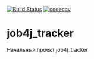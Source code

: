 [![Build Status](https://travis-ci.org/RuslanFajziev/job4j_tracker.svg?branch=master)](https://travis-ci.org/RuslanFajziev/job4j_tracker)
[![codecov](https://codecov.io/gh/RuslanFajziev/job4j_tracker/branch/master/graph/badge.svg?token=QUPA5MDM8Y)](https://codecov.io/gh/RuslanFajziev/job4j_tracker)

# job4j_tracker
Начальный проект job4j_tracker